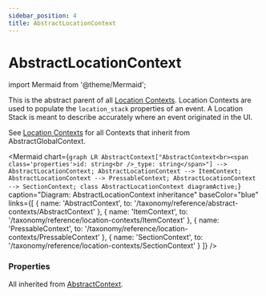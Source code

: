 ```yaml
---
sidebar_position: 4
title: AbstractLocationContext
---
```


# AbstractLocationContext

import Mermaid from '@theme/Mermaid';

This is the abstract parent of all [Location Contexts](/taxonomy/reference/location-contexts/overview.md). Location Contexts are used to populate the `location_stack`  properties of an event. A Location Stack is meant to describe accurately where an event originated in the UI.

See [Location Contexts](/taxonomy/reference/location-contexts/overview.md) for all Contexts that inherit from AbstractGlobalContext.

<Mermaid chart={`
	graph LR
		AbstractContext["AbstractContext<br><span class='properties'>id: string<br />_type: string</span>"] --> AbstractLocationContext;
        AbstractLocationContext --> ItemContext;
        AbstractLocationContext --> PressableContext;
		AbstractLocationContext --> SectionContext;
    class AbstractLocationContext diagramActive;
`} 
  caption="Diagram: AbstractLocationContext inheritance" 
  baseColor="blue" 
  links={[
    { name: 'AbstractContext', to: '/taxonomy/reference/abstract-contexts/AbstractContext' },
    { name: 'ItemContext', to: '/taxonomy/reference/location-contexts/ItemContext' },
    { name: 'PressableContext', to: '/taxonomy/reference/location-contexts/PressableContext' },
    { name: 'SectionContext', to: '/taxonomy/reference/location-contexts/SectionContext' }
  ]}
/>

### Properties
All inherited from [AbstractContext](/taxonomy/reference/abstract-contexts/overview.md#abstractcontext).
